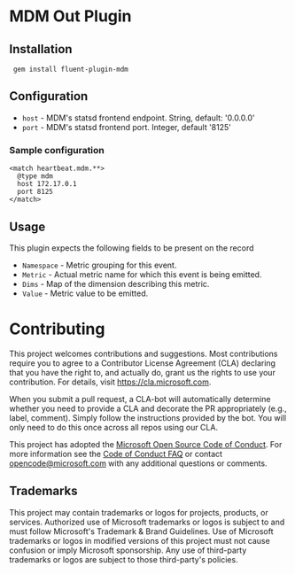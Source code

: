 MDM Out Plugin
======

## Installation
     gem install fluent-plugin-mdm

## Configuration
* `host` - MDM's statsd frontend endpoint. String, default: '0.0.0.0'
* `port` - MDM's statsd frontend port. Integer, default '8125'

### Sample configuration
```
<match heartbeat.mdm.**>
  @type mdm
  host 172.17.0.1
  port 8125
</match>
```

## Usage
This plugin expects the following fields to be present on the record
* `Namespace` - Metric grouping for this event.
* `Metric` - Actual metric name for which this event is being emitted.
* `Dims` - Map of the dimension describing this metric.
* `Value` - Metric value to be emitted.

# Contributing

This project welcomes contributions and suggestions.  Most contributions require you to agree to a
Contributor License Agreement (CLA) declaring that you have the right to, and actually do, grant us
the rights to use your contribution. For details, visit https://cla.microsoft.com.

When you submit a pull request, a CLA-bot will automatically determine whether you need to provide
a CLA and decorate the PR appropriately (e.g., label, comment). Simply follow the instructions
provided by the bot. You will only need to do this once across all repos using our CLA.

This project has adopted the [Microsoft Open Source Code of Conduct](https://opensource.microsoft.com/codeofconduct/).
For more information see the [Code of Conduct FAQ](https://opensource.microsoft.com/codeofconduct/faq/) or
contact [opencode@microsoft.com](mailto:opencode@microsoft.com) with any additional questions or comments.

## Trademarks 

This project may contain trademarks or logos for projects, products, or services. Authorized use of Microsoft trademarks or logos is subject to and must follow Microsoft's Trademark & Brand Guidelines. Use of Microsoft trademarks or logos in modified versions of this project must not cause confusion or imply Microsoft sponsorship. Any use of third-party trademarks or logos are subject to those third-party's policies.
